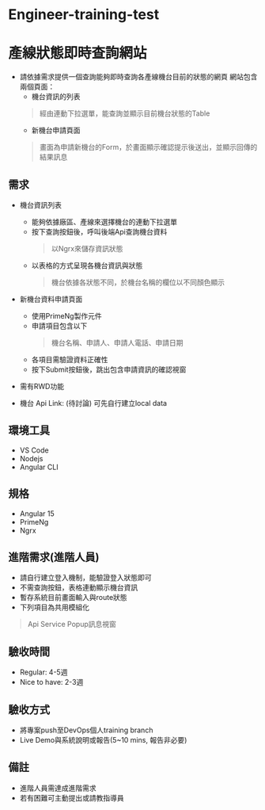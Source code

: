 # Engineer-training-test

# 產線狀態即時查詢網站
* 請依據需求提供一個查詢能夠即時查詢各產線機台目前的狀態的網頁
  網站包含兩個頁面：
  * 機台資訊的列表
  > 經由連動下拉選單，能查詢並顯示目前機台狀態的Table
  * 新機台申請頁面
  > 畫面為申請新機台的Form，於畫面顯示確認提示後送出，並顯示回傳的結果訊息

## 需求
* 機台資訊列表 
  * 能夠依據廠區、產線來選擇機台的連動下拉選單
  * 按下查詢按鈕後，呼叫後端Api查詢機台資料
    > 以Ngrx來儲存資訊狀態
  * 以表格的方式呈現各機台資訊與狀態 
    > 機台依據各狀態不同，於機台名稱的欄位以不同顏色顯示

* 新機台資料申請頁面
  * 使用PrimeNg製作元件
  * 申請項目包含以下
    > 機台名稱、申請人、申請人電話、申請日期
  * 各項目需驗證資料正確性
  * 按下Submit按鈕後，跳出包含申請資訊的確認視窗

* 需有RWD功能

* 機台 Api Link: (待討論) 可先自行建立local data

## 環境工具
* VS Code
* Nodejs
* Angular CLI

## 規格
* Angular 15
* PrimeNg
* Ngrx

## 進階需求(進階人員)
* 請自行建立登入機制，能驗證登入狀態即可
* 不需查詢按鈕，表格連動顯示機台資訊 
* 暫存系統目前畫面輸入與route狀態 
* 下列項目為共用模組化
> Api Service
> Popup訊息視窗


## 驗收時間
* Regular: 4-5週
* Nice to have: 2-3週

## 驗收方式
* 將專案push至DevOps個人training branch
* Live Demo與系統說明或報告(5~10 mins, 報告非必要)

## 備註
* 進階人員需達成進階需求
* 若有困難可主動提出或請教指導員
